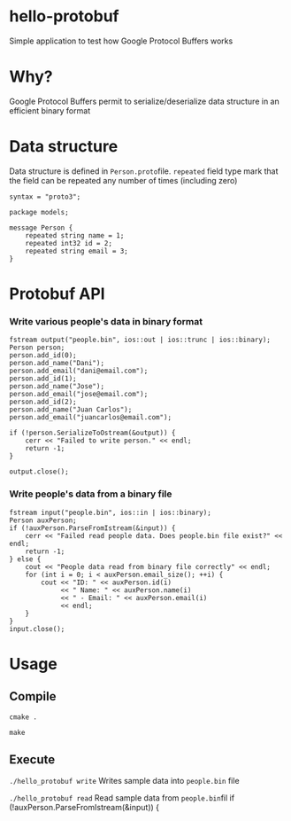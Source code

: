 # hello-protobuf
Simple application to test how Google Protocol Buffers works

# Why?
Google Protocol Buffers permit to serialize/deserialize data structure in an efficient binary format

# Data structure
Data structure is defined in ```Person.proto```file. ```repeated``` field type mark that the field can be repeated any number of times (including zero) 

```
syntax = "proto3";

package models;

message Person {
    repeated string name = 1;
    repeated int32 id = 2;
    repeated string email = 3;
}
```

# Protobuf API

### Write various people's data in binary format

```
fstream output("people.bin", ios::out | ios::trunc | ios::binary);
Person person;
person.add_id(0);
person.add_name("Dani");
person.add_email("dani@email.com");
person.add_id(1);
person.add_name("Jose");
person.add_email("jose@email.com");
person.add_id(2);
person.add_name("Juan Carlos");
person.add_email("juancarlos@email.com");

if (!person.SerializeToOstream(&output)) {
    cerr << "Failed to write person." << endl;
    return -1;
}

output.close();
```

### Write people's data from a binary file
```
fstream input("people.bin", ios::in | ios::binary);
Person auxPerson;
if (!auxPerson.ParseFromIstream(&input)) {
    cerr << "Failed read people data. Does people.bin file exist?" << endl;
    return -1;
} else {
    cout << "People data read from binary file correctly" << endl;
    for (int i = 0; i < auxPerson.email_size(); ++i) {
        cout << "ID: " << auxPerson.id(i)
             << " Name: " << auxPerson.name(i)
             << " - Email: " << auxPerson.email(i)
             << endl;
    }
}
input.close();
```

# Usage
## Compile
```cmake .```

```make``` 

## Execute
```./hello_protobuf write``` Writes sample data into ```people.bin``` file

```./hello_protobuf read``` Read sample data from ```people.bin```fil
if (!auxPerson.ParseFromIstream(&input)) {
